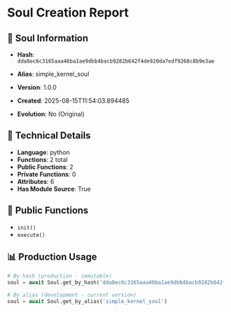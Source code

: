 # Soul Creation Report

## 🧬 Soul Information
- **Hash**: `dda8ec6c3165aaa46ba1ae9dbb4bacb9282b642f4de920da7edf9268c8b9e3ae`
- **Alias**: simple_kernel_soul
- **Version**: 1.0.0
- **Created**: 2025-08-15T11:54:03.894485

- **Evolution**: No (Original)

## 🔧 Technical Details
- **Language**: python
- **Functions**: 2 total
- **Public Functions**: 2
- **Private Functions**: 0
- **Attributes**: 6
- **Has Module Source**: True

## 🎯 Public Functions
- `init()`
- `execute()`

## 📊 Production Usage
```python
# By hash (production - immutable)
soul = await Soul.get_by_hash('dda8ec6c3165aaa46ba1ae9dbb4bacb9282b642f4de920da7edf9268c8b9e3ae')

# By alias (development - current version)
soul = await Soul.get_by_alias('simple_kernel_soul')
```
